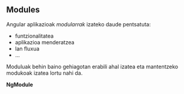 ## Modules

Angular aplikazioak _modularrak_ izateko daude pentsatuta:
- funtzionalitatea
- aplikazioa menderatzea
- lan fluxua
- ...

Moduluak behin baino gehiagotan erabili ahal izatea eta mantentzeko modukoak izatea lortu nahi da.

**NgModule**


